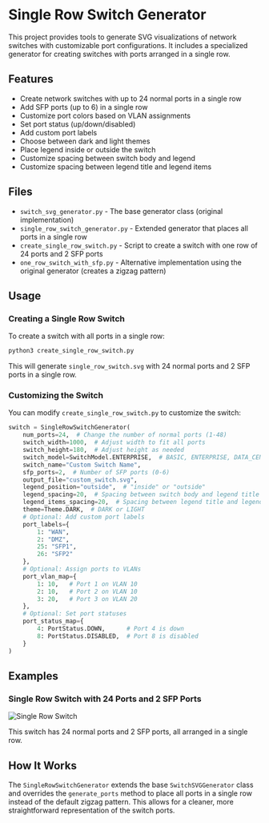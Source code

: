 # Single Row Switch Generator

This project provides tools to generate SVG visualizations of network switches with customizable port configurations. It includes a specialized generator for creating switches with ports arranged in a single row.

## Features

- Create network switches with up to 24 normal ports in a single row
- Add SFP ports (up to 6) in a single row
- Customize port colors based on VLAN assignments
- Set port status (up/down/disabled)
- Add custom port labels
- Choose between dark and light themes
- Place legend inside or outside the switch
- Customize spacing between switch body and legend
- Customize spacing between legend title and legend items

## Files

- `switch_svg_generator.py` - The base generator class (original implementation)
- `single_row_switch_generator.py` - Extended generator that places all ports in a single row
- `create_single_row_switch.py` - Script to create a switch with one row of 24 ports and 2 SFP ports
- `one_row_switch_with_sfp.py` - Alternative implementation using the original generator (creates a zigzag pattern)

## Usage

### Creating a Single Row Switch

To create a switch with all ports in a single row:

```bash
python3 create_single_row_switch.py
```

This will generate `single_row_switch.svg` with 24 normal ports and 2 SFP ports in a single row.

### Customizing the Switch

You can modify `create_single_row_switch.py` to customize the switch:

```python
switch = SingleRowSwitchGenerator(
    num_ports=24,  # Change the number of normal ports (1-48)
    switch_width=1000,  # Adjust width to fit all ports
    switch_height=180,  # Adjust height as needed
    switch_model=SwitchModel.ENTERPRISE,  # BASIC, ENTERPRISE, DATA_CENTER, STACKABLE
    switch_name="Custom Switch Name",
    sfp_ports=2,  # Number of SFP ports (0-6)
    output_file="custom_switch.svg",
    legend_position="outside",  # "inside" or "outside"
    legend_spacing=20,  # Spacing between switch body and legend title
    legend_items_spacing=20,  # Spacing between legend title and legend items
    theme=Theme.DARK,  # DARK or LIGHT
    # Optional: Add custom port labels
    port_labels={
        1: "WAN",
        2: "DMZ",
        25: "SFP1",
        26: "SFP2"
    },
    # Optional: Assign ports to VLANs
    port_vlan_map={
        1: 10,   # Port 1 on VLAN 10
        2: 10,   # Port 2 on VLAN 10
        3: 20,   # Port 3 on VLAN 20
    },
    # Optional: Set port statuses
    port_status_map={
        4: PortStatus.DOWN,      # Port 4 is down
        8: PortStatus.DISABLED,  # Port 8 is disabled
    }
)
```

## Examples

### Single Row Switch with 24 Ports and 2 SFP Ports

![Single Row Switch](single_row_switch.svg)

This switch has 24 normal ports and 2 SFP ports, all arranged in a single row.

## How It Works

The `SingleRowSwitchGenerator` extends the base `SwitchSVGGenerator` class and overrides the `generate_ports` method to place all ports in a single row instead of the default zigzag pattern. This allows for a cleaner, more straightforward representation of the switch ports.
